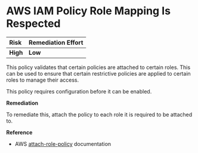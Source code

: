 # AWS IAM Policy Role Mapping Is Respected

| Risk | Remediation Effort |
| :--- | :--- |
| **High** | **Low** |

This policy validates that certain policies are attached to certain roles. This can be used to ensure that certain restrictive policies are applied to certain roles to manage their access.

This policy requires configuration before it can be enabled.

**Remediation**

To remediate this, attach the policy to each role it is required to be attached to.

**Reference**

* AWS [attach-role-policy](https://docs.aws.amazon.com/cli/latest/reference/iam/attach-role-policy.html) documentation

